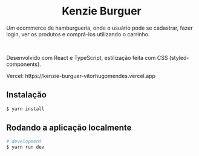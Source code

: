 <h1 align="center">Kenzie Burguer</h1>
<p>Um ecommerce de hamburgueria, onde o usuário pode se cadastrar, fazer login, ver os produtos e comprá-los utilizando o carrinho.</p>
<br>
<p>Desenvolvido com React e TypeScript, estilização feita com CSS (styled-components). </p>
<p>Vercel: https://kenzie-burguer-vitorhugomendes.vercel.app </p>

## Instalação

```bash
$ yarn install
```

## Rodando a aplicação localmente

```bash
# development
$ yarn run dev
